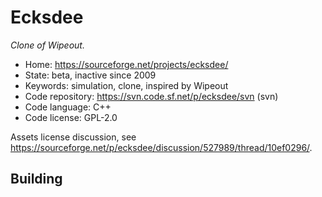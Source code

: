# Ecksdee

_Clone of Wipeout._

- Home: https://sourceforge.net/projects/ecksdee/
- State: beta, inactive since 2009
- Keywords: simulation, clone, inspired by Wipeout
- Code repository: https://svn.code.sf.net/p/ecksdee/svn (svn)
- Code language: C++
- Code license: GPL-2.0

Assets license discussion, see https://sourceforge.net/p/ecksdee/discussion/527989/thread/10ef0296/.

## Building

